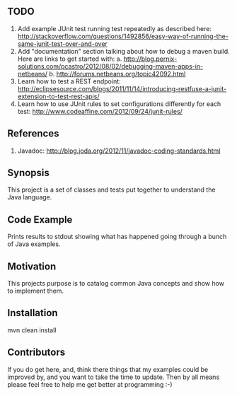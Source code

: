 ## TODO
1. Add example JUnit test running test repeatedly as described here: http://stackoverflow.com/questions/1492856/easy-way-of-running-the-same-junit-test-over-and-over
2. Add "documentation" section talking about how to debug a maven build. Here are links to get started with: 
    a. http://blog.pernix-solutions.com/pcastro/2012/08/02/debugging-maven-apps-in-netbeans/
    b. http://forums.netbeans.org/topic42092.html
3. Learn how to test a REST endpoint: http://eclipsesource.com/blogs/2011/11/14/introducing-restfuse-a-junit-extension-to-test-rest-apis/ 
4. Learn how to use JUnit rules to set configurations differently for each test: http://www.codeaffine.com/2012/09/24/junit-rules/

## References
1. Javadoc: http://blog.joda.org/2012/11/javadoc-coding-standards.html

## Synopsis

This project is a set of classes and tests put together to understand the Java language.

## Code Example

Prints results to stdout showing what has happened going through a bunch of Java examples.

## Motivation

This projects purpose is to catalog common Java concepts and show how to implement them.

## Installation

mvn clean install

## Contributors

If you do get here, and, think there things that my examples could be improved by, and you want to take the time to update. Then by all means please feel free to help me get better at programming :-)
